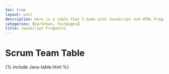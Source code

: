```yaml
---
toc: true
layout: post
description: Here is a table that I made with JavaScript and HTML Fragments!
categories: [markdown, fastpages]
title: JavaScript Fragments
---
```

# Scrum Team Table

{% include Java-table.html %}
